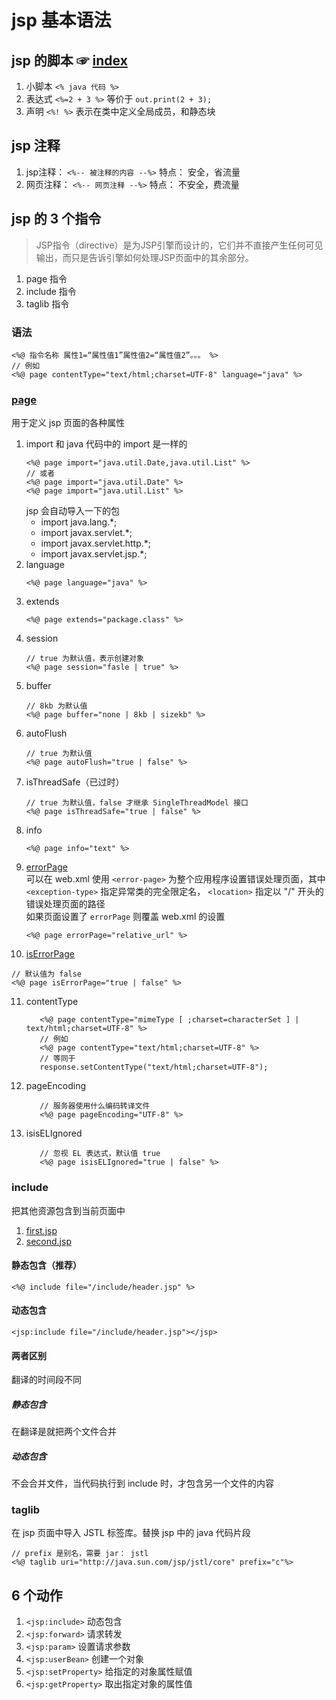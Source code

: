 # jsp 基本语法
## jsp 的脚本 ☞ [index](web/index.jsp)
1. 小脚本 `<% java 代码 %>`
2. 表达式 `<%=2 + 3 %>` 等价于 `out.print(2 + 3);`
3. 声明 `<%! %>` 表示在类中定义全局成员，和静态块
## jsp 注释
1. jsp注释： `<%-- 被注释的内容 --%>` 特点： 安全，省流量
2. 网页注释： `<%-- 网页注释 --%>` 特点： 不安全，费流量
## jsp 的 3 个指令
> JSP指令（directive）是为JSP引擎而设计的，它们并不直接产生任何可见输出，而只是告诉引擎如何处理JSP页面中的其余部分。
1. page 指令
2. include 指令
3. taglib 指令
### 语法
```
<%@ 指令名称 属性1=“属性值1”属性值2=“属性值2”。。。 %>
// 例如
<%@ page contentType="text/html;charset=UTF-8" language="java" %>
```
### [page](web/page.jsp)
用于定义 jsp 页面的各种属性
1. import 和 java 代码中的 import 是一样的
    ```
    <%@ page import="java.util.Date,java.util.List" %>
    // 或者
    <%@ page import="java.util.Date" %>
    <%@ page import="java.util.List" %>
    ```
    jsp 会自动导入一下的包
    * import java.lang.*;
    * import javax.servlet.*;
    * import javax.servlet.http.*;
    * import javax.servlet.jsp.*;
2. language
   ```
   <%@ page language="java" %>
   ```
3. extends
   ```
   <%@ page extends="package.class" %>
   ```
4. session
   ```
   // true 为默认值，表示创建对象
   <%@ page session="fasle | true" %>
   ```
5. buffer
   ```
   // 8kb 为默认值
   <%@ page buffer="none | 8kb | sizekb" %>
   ```
6. autoFlush
   ```
   // true 为默认值
   <%@ page autoFlush="true | false" %>
   ```
7. isThreadSafe（已过时）
   ```
   // true 为默认值，false 才继承 SingleThreadModel 接口
   <%@ page isThreadSafe="true | false" %>
   ```
8. info
   ```
   <%@ page info="text" %>
   ```
9. [errorPage](web/error.jsp)<br>
    可以在 web.xml 使用 `<error-page>` 为整个应用程序设置错误处理页面，其中 `<exception-type>` 指定异常类的完全限定名， `<location>` 指定以 "/" 开头的错误处理页面的路径<br>
    如果页面设置了 `errorPage` 则覆盖 web.xml 的设置
   ```
   <%@ page errorPage="relative_url" %>
   ```
10. [isErrorPage](web/error.jsp)
   ```
   // 默认值为 false
   <%@ page isErrorPage="true | false" %>
   ```
11. contentType
    ```
       <%@ page contentType="mimeType [ ;charset=characterSet ] | text/html;charset=UTF-8" %>
       // 例如
       <%@ page contentType="text/html;charset=UTF-8" %>
       // 等同于
       response.setContentType("text/html;charset=UTF-8");
    ```
12. pageEncoding
    ```
       // 服务器使用什么编码转译文件
       <%@ page pageEncoding="UTF-8" %>
    ```
13. isisELIgnored
    ```
       // 忽视 EL 表达式，默认值 true
       <%@ page isisELIgnored="true | false" %>
    ```
### include
把其他资源包含到当前页面中
1. [first.jsp](web/include/first.jsp)
2. [second.jsp](web/include/second.jsp)
#### 静态包含（推荐）
```
<%@ include file="/include/header.jsp" %>
```
#### 动态包含
```
<jsp:include file="/include/header.jsp"></jsp>
```
#### 两者区别
翻译的时间段不同
##### 静态包含
在翻译是就把两个文件合并
##### 动态包含
不会合并文件，当代码执行到 include 时，才包含另一个文件的内容
### taglib
在 jsp 页面中导入 JSTL 标签库。替换 jsp 中的 java 代码片段
```
// prefix 是别名，需要 jar： jstl
<%@ taglib uri="http://java.sun.com/jsp/jstl/core" prefix="c"%>
```
## 6 个动作
1. `<jsp:include>` 动态包含
2. `<jsp:forward>` 请求转发
3. `<jsp:param>` 设置请求参数
4. `<jsp:userBean>` 创建一个对象
5. `<jsp:setProperty>` 给指定的对象属性赋值
6. `<jsp:getProperty>` 取出指定对象的属性值